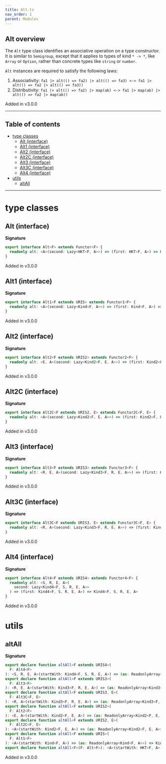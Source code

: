 ```yaml
---
title: Alt.ts
nav_order: 1
parent: Modules
---
```


## Alt overview

The `Alt` type class identifies an associative operation on a type constructor. It is similar to `Semigroup`, except
that it applies to types of kind `* -> *`, like `Array` or `Option`, rather than concrete types like `string` or
`number`.

`Alt` instances are required to satisfy the following laws:

1. Associativity: `fa1 |> alt(() => fa2) |> alt(() => fa3) <-> fa1 |> alt(() => fa2 |> alt(() => fa3))`
2. Distributivity: `fa1 |> alt(() => fa2) |> map(ab) <-> fa1 |> map(ab) |> alt(() => fa2 |> map(ab))`

Added in v3.0.0

---

<h2 class="text-delta">Table of contents</h2>

- [type classes](#type-classes)
  - [Alt (interface)](#alt-interface)
  - [Alt1 (interface)](#alt1-interface)
  - [Alt2 (interface)](#alt2-interface)
  - [Alt2C (interface)](#alt2c-interface)
  - [Alt3 (interface)](#alt3-interface)
  - [Alt3C (interface)](#alt3c-interface)
  - [Alt4 (interface)](#alt4-interface)
- [utils](#utils)
  - [altAll](#altall)

---

# type classes

## Alt (interface)

**Signature**

```ts
export interface Alt<F> extends Functor<F> {
  readonly alt: <A>(second: Lazy<HKT<F, A>>) => (first: HKT<F, A>) => HKT<F, A>
}
```

Added in v3.0.0

## Alt1 (interface)

**Signature**

```ts
export interface Alt1<F extends URIS> extends Functor1<F> {
  readonly alt: <A>(second: Lazy<Kind<F, A>>) => (first: Kind<F, A>) => Kind<F, A>
}
```

Added in v3.0.0

## Alt2 (interface)

**Signature**

```ts
export interface Alt2<F extends URIS2> extends Functor2<F> {
  readonly alt: <E, A>(second: Lazy<Kind2<F, E, A>>) => (first: Kind2<F, E, A>) => Kind2<F, E, A>
}
```

Added in v3.0.0

## Alt2C (interface)

**Signature**

```ts
export interface Alt2C<F extends URIS2, E> extends Functor2C<F, E> {
  readonly alt: <A>(second: Lazy<Kind2<F, E, A>>) => (first: Kind2<F, E, A>) => Kind2<F, E, A>
}
```

Added in v3.0.0

## Alt3 (interface)

**Signature**

```ts
export interface Alt3<F extends URIS3> extends Functor3<F> {
  readonly alt: <R, E, A>(second: Lazy<Kind3<F, R, E, A>>) => (first: Kind3<F, R, E, A>) => Kind3<F, R, E, A>
}
```

Added in v3.0.0

## Alt3C (interface)

**Signature**

```ts
export interface Alt3C<F extends URIS3, E> extends Functor3C<F, E> {
  readonly alt: <R, A>(second: Lazy<Kind3<F, R, E, A>>) => (first: Kind3<F, R, E, A>) => Kind3<F, R, E, A>
}
```

Added in v3.0.0

## Alt4 (interface)

**Signature**

```ts
export interface Alt4<F extends URIS4> extends Functor4<F> {
  readonly alt: <S, R, E, A>(
    second: Lazy<Kind4<F, S, R, E, A>>
  ) => (first: Kind4<F, S, R, E, A>) => Kind4<F, S, R, E, A>
}
```

Added in v3.0.0

# utils

## altAll

**Signature**

```ts
export declare function altAll<F extends URIS4>(
  F: Alt4<F>
): <S, R, E, A>(startWith: Kind4<F, S, R, E, A>) => (as: ReadonlyArray<Kind4<F, S, R, E, A>>) => Kind4<F, S, R, E, A>
export declare function altAll<F extends URIS3>(
  F: Alt3<F>
): <R, E, A>(startWith: Kind3<F, R, E, A>) => (as: ReadonlyArray<Kind3<F, R, E, A>>) => Kind3<F, R, E, A>
export declare function altAll<F extends URIS3, E>(
  F: Alt3C<F, E>
): <R, A>(startWith: Kind3<F, R, E, A>) => (as: ReadonlyArray<Kind3<F, R, E, A>>) => Kind3<F, R, E, A>
export declare function altAll<F extends URIS2>(
  F: Alt2<F>
): <E, A>(startWith: Kind2<F, E, A>) => (as: ReadonlyArray<Kind2<F, E, A>>) => Kind2<F, E, A>
export declare function altAll<F extends URIS2, E>(
  F: Alt2C<F, E>
): <A>(startWith: Kind2<F, E, A>) => (as: ReadonlyArray<Kind2<F, E, A>>) => Kind2<F, E, A>
export declare function altAll<F extends URIS>(
  F: Alt1<F>
): <A>(startWith: Kind<F, A>) => (as: ReadonlyArray<Kind<F, A>>) => Kind<F, A>
export declare function altAll<F>(F: Alt<F>): <A>(startWith: HKT<F, A>) => (as: ReadonlyArray<HKT<F, A>>) => HKT<F, A>
```

Added in v3.0.0
